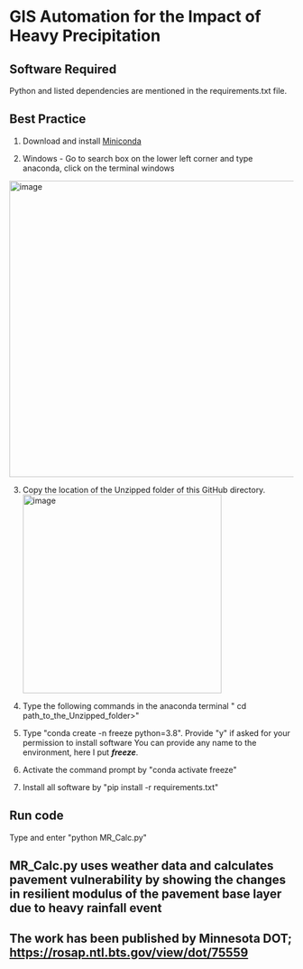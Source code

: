 # GIS Automation for the Impact of Heavy Precipitation 

## Software Required
Python and listed dependencies are mentioned in the requirements.txt file.

## Best Practice
1. Download and install [Miniconda]( https://docs.conda.io/en/latest/miniconda.html)
   
2. Windows - Go to search box on the lower left corner and type anaconda, click on the terminal windows
 <img width="525" alt="image" src="https://github.com/sourav164/Freeze_thaw_GIS/assets/25671022/08220f8a-a791-4363-92fe-55083b73aea7">
 
3. Copy the location of the  Unzipped folder of this GitHub directory.  <img width="352" alt="image" src="https://github.com/sourav164/Freeze_thaw_GIS/assets/25671022/2e0836c7-8cde-4e7e-86f8-810fc44fc2c9">

4. Type the following commands in the anaconda terminal
   " cd path_to_the_Unzipped_folder>"
   
5. Type "conda create -n freeze python=3.8". Provide "y" if asked for your permission to install software
   You can provide any name to the environment, here I put **_freeze_**.
   
6. Activate the command prompt by "conda activate freeze"
    
7. Install all software by "pip install -r requirements.txt"

## Run code
Type and enter "python MR_Calc.py"

## MR_Calc.py uses weather data and calculates pavement vulnerability by showing the changes in resilient modulus of the pavement base layer due to heavy rainfall  event

## The work has been published by Minnesota DOT; https://rosap.ntl.bts.gov/view/dot/75559
